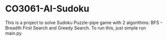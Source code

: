 # CO3061-AI-Sudoku
This is a project to solve Sudoku Puzzle-pipe game with 2 algorithms: BFS - Breadth First Search and Greedy Search.
To run this, just simple run main.py
